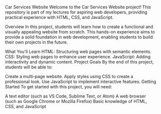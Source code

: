 Car Services Website
Welcome to the Car Services Website project! This repository is part of my lectures for aspiring web developers, providing practical experience with HTML, CSS, and JavaScript.

Overview
In this project, students will learn how to create a functional and visually appealing website from scratch. This hands-on experience aims to provide a solid foundation in web development, enabling students to build their own projects in the future.

What You'll Learn
HTML: Structuring web pages with semantic elements.
CSS: Styling web pages to enhance user experience.
JavaScript: Adding interactivity and dynamic content.
Project Goals
By the end of this project, students will be able to:

Create a multi-page website.
Apply styles using CSS to create a professional look.
Use JavaScript to implement interactive features.
Getting Started
To get started with this project, you will need:

A text editor (such as VS Code, Sublime Text, or Atom)
A web browser (such as Google Chrome or Mozilla Firefox)
Basic knowledge of HTML, CSS, and JavaScript